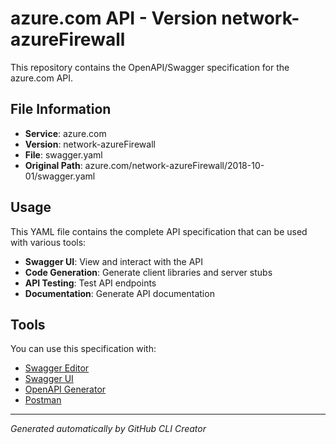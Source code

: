# azure.com API - Version network-azureFirewall

This repository contains the OpenAPI/Swagger specification for the azure.com API.

## File Information

- **Service**: azure.com
- **Version**: network-azureFirewall
- **File**: swagger.yaml
- **Original Path**: azure.com/network-azureFirewall/2018-10-01/swagger.yaml

## Usage

This YAML file contains the complete API specification that can be used with various tools:

- **Swagger UI**: View and interact with the API
- **Code Generation**: Generate client libraries and server stubs
- **API Testing**: Test API endpoints
- **Documentation**: Generate API documentation

## Tools

You can use this specification with:

- [Swagger Editor](https://editor.swagger.io/)
- [Swagger UI](https://swagger.io/tools/swagger-ui/)
- [OpenAPI Generator](https://openapi-generator.tech/)
- [Postman](https://www.postman.com/)

---

*Generated automatically by GitHub CLI Creator*
